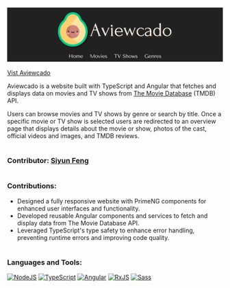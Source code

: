 <a href='https://aviewcado.vercel.app/' target='_blank'><img src='./src/assets/images/Aviewcado-banner.png' /></a>

[Vist Aviewcado](https://aviewcado.vercel.app/)

Aviewcado is a website built with TypeScript and Angular that fetches and displays data on movies and TV shows from [The Movie Database](https://developer.themoviedb.org/docs/getting-started) (TMDB) API.

Users can browse movies and TV shows by genre or search by title. Once a specific movie or TV show is selected users are redirected to an overview page that displays details about the movie or show, photos of the cast, official videos and images, and TMDB reviews.

#

### Contributor: [Siyun Feng](https://www.linkedin.com/in/siyunfeng/)

#

### Contributions:

- Designed a fully responsive website with PrimeNG components for enhanced user interfaces and functionality.
- Developed reusable Angular components and services to fetch and display data from The Movie Database API.
- Leveraged TypeScript's type safety to enhance error handling, preventing runtime errors and improving code quality.

#

### Languages and Tools:

<a href='https://nodejs.org/en' target='_blank'><img alt='NodeJS' src='https://img.shields.io/badge/node.js-6DA55F?style=for-the-badge&logo=node.js&logoColor=white' /></a>
<a href='https://www.typescriptlang.org/' target='_blank'><img alt='TypeScript' src='https://img.shields.io/badge/TypeScript-3178C6?logo=typescript&logoColor=white&style=for-the-badge' /></a>
<a href='https://angular.io/' target='_blank'><img alt='Angular' src='https://img.shields.io/badge/Angular-DD0031?style=for-the-badge&logo=angular&logoColor=white' /></a>
<a href='https://rxjs.dev/' target='_blank'><img alt='RxJS' src='https://img.shields.io/badge/rxjs-%23B7178C.svg?style=for-the-badge&logo=reactivex&logoColor=white' /></a>
<a href='https://sass-lang.com/' target='_blank'><img alt='Sass' src='https://img.shields.io/badge/SASS-hotpink.svg?style=for-the-badge&logo=SASS&logoColor=white' /></a>
